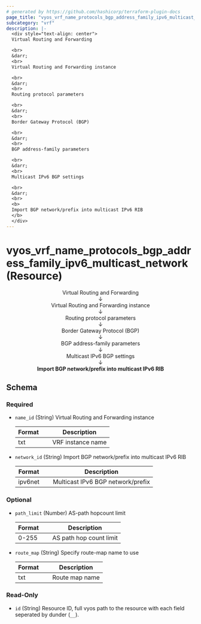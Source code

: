 ```yaml
---
# generated by https://github.com/hashicorp/terraform-plugin-docs
page_title: "vyos_vrf_name_protocols_bgp_address_family_ipv6_multicast_network Resource - vyos"
subcategory: "vrf"
description: |-
  <div style="text-align: center">
  Virtual Routing and Forwarding

  <br>
  &darr;
  <br>
  Virtual Routing and Forwarding instance

  <br>
  &darr;
  <br>
  Routing protocol parameters

  <br>
  &darr;
  <br>
  Border Gateway Protocol (BGP)

  <br>
  &darr;
  <br>
  BGP address-family parameters

  <br>
  &darr;
  <br>
  Multicast IPv6 BGP settings

  <br>
  &darr;
  <br>
  <b>
  Import BGP network/prefix into multicast IPv6 RIB
  </b>
  </div>
---
```


# vyos_vrf_name_protocols_bgp_address_family_ipv6_multicast_network (Resource)

<div style="text-align: center">
Virtual Routing and Forwarding

<br>
&darr;
<br>
Virtual Routing and Forwarding instance

<br>
&darr;
<br>
Routing protocol parameters

<br>
&darr;
<br>
Border Gateway Protocol (BGP)

<br>
&darr;
<br>
BGP address-family parameters

<br>
&darr;
<br>
Multicast IPv6 BGP settings

<br>
&darr;
<br>
<b>
Import BGP network/prefix into multicast IPv6 RIB
</b>
</div>



<!-- schema generated by tfplugindocs -->
## Schema

### Required

- `name_id` (String) Virtual Routing and Forwarding instance

    |  Format  &emsp;|  Description        |
    |----------------|---------------------|
    |  txt     &emsp;|  VRF instance name  |
- `network_id` (String) Import BGP network/prefix into multicast IPv6 RIB

    |  Format   &emsp;|  Description                        |
    |-----------------|-------------------------------------|
    |  ipv6net  &emsp;|  Multicast IPv6 BGP network/prefix  |

### Optional

- `path_limit` (Number) AS-path hopcount limit

    |  Format  &emsp;|  Description              |
    |----------------|---------------------------|
    |  0-255   &emsp;|  AS path hop count limit  |
- `route_map` (String) Specify route-map name to use

    |  Format  &emsp;|  Description     |
    |----------------|------------------|
    |  txt     &emsp;|  Route map name  |

### Read-Only

- `id` (String) Resource ID, full vyos path to the resource with each field seperated by dunder (`__`).

